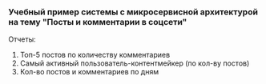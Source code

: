 ### Учебный пример системы с микросервисной архитектурой на тему "Посты и комментарии в соцсети"

Отчеты:
1. Топ-5 постов по количеству комментариев
2. Самый активный пользователь-контентмейкер (по кол-ву постов)
3. Кол-во постов и комментариев по дням